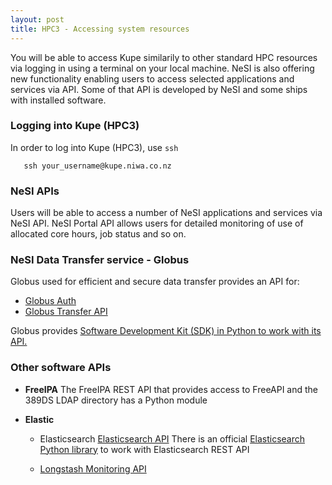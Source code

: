 ```yaml
---
layout: post
title: HPC3 - Accessing system resources
---
```


You will be able to access Kupe similarily to other standard HPC resources via logging in using a terminal  on your local machine. NeSI is also offering new functionality enabling users to access selected applications and services via API. Some of that API is developed by NeSI and some ships  with installed software.

### Logging into Kupe (HPC3)

In order to log into Kupe (HPC3), use `ssh`

```
   ​ssh your_username@kupe.niwa.co.nz
```

### NeSI APIs

Users will be able to access a number of NeSI applications and services via NeSI API. NeSI Portal API allows users for detailed monitoring of use of allocated core hours, job status and so on.





### NeSI Data Transfer service - Globus
Globus used for efficient and secure data transfer provides an API for:

 * [Globus Auth](https://docs.globus.org/api/auth/)
 * [Globus Transfer API](https://docs.globus.org/api/transfer/)

Globus provides [Software Development Kit (SDK) in Python to work with its API.](http://globus-sdk-python.readthedocs.io/en/latest/)



### Other software APIs
* **FreeIPA**
The FreeIPA REST API that provides access to FreeAPI and the 389DS LDAP directory has a Python module

* **Elastic**
  - Elasticsearch
  [Elasticsearch API](https://www.elastic.co/guide/en/elasticsearch/reference/5.5/docs.html)
  There is an official [Elasticsearch Python library](https://elasticsearch-py.readthedocs.io/en/master/) to work with Elasticsearch REST API

  - [Longstash Monitoring API](https://www.elastic.co/guide/en/logstash/5.0/monitoring.html)

  
